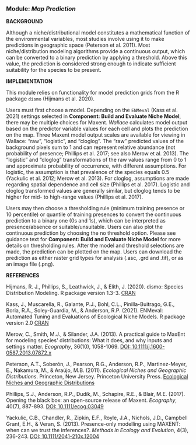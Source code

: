 ### **Module:** ***Map Prediction*** 

**BACKGROUND**  

Although a niche/distributional model constitutes a mathematical function of the environmental variables, most studies involve using it to make predictions in geographic space (Peterson et al. 2011). Most niche/distribution modeling algorithms provide a continuous output, which can be converted to a binary prediction by applying a threshold. Above this value, the prediction is considered strong enough to indicate sufficient suitability for the species to be present.

**IMPLEMENTATION** 

This module relies on functionality for model prediction grids from the R package `dismo` (Hijmans et al. 2020).

Users must first choose a model. Depending on the `ENMeval` (Kass et al. 2021) settings selected in **Component: Build and Evaluate Niche Model**, there may be multiple choices for Maxent. *Wallace* calculates model output based on the predictor variable values for each cell and plots the prediction on the map. Three Maxent model output scales are available for viewing in Wallace: “raw”, “logistic”, and “cloglog”. The “raw” predicted values of the background pixels sum to 1 and can represent relative abundance (not probability of presence; Phillips et al. 2017; see also Merow et al. 2013). The “logistic” and “cloglog” transformations of the raw values range from 0 to 1 and approximate probability of occurrence, with different assumptions. For logistic, the assumption is that prevalence of the species equals 0.5 (Yackulic et al. 2012; Merow et al. 2013). For cloglog, assumptions are made regarding spatial dependence and cell size (Phillips et al. 2017). Logistic and cloglog transformed values are generally similar, but cloglog tends to be higher for mid- to high-range values (Phillips et al. 2017).

Users may then choose a thresholding rule (minimum training presence or 10 percentile) or quantile of training presences to convert the continuous prediction to a binary one (0s and 1s), which can be interpreted as presence/absence or suitable/unsuitable. Users can also plot the continuous prediction by choosing the no threshold option.  Please see guidance text for **Component: Build and Evaluate Niche Model** for more details on thresholding rules. After the model and threshold selections are made, the prediction can be plotted on the map. Users can download the prediction as either raster grid types for analysis (.asc, .grd and .tif), or as an image file (.png).

**REFERENCES**

Hijmans, R. J., Phillips, S., Leathwick, J., & Elith, J. (2020). dismo: Species Distribution Modeling. R package version 1.3-3. <a href="https://CRAN.R-project.org/package=dismo" target="_blank">CRAN</a> 

Kass, J., Muscarella, R., Galante, P.J., Bohl, C.L., Pinilla-Buitrago, G.E., Boria, R.A., Soley-Guardia, M., & Anderson, R.P. (2021). ENMeval: Automated Tuning and Evaluations of Ecological Niche Models. R package version 2.0 <a href="https://CRAN.R-project.org/package=ENMeval" target="_blank">CRAN</a> 

Merow, C., Smith, M.J., & Silander, J.A. (2013). A practical guide to MaxEnt for modeling species' distributions: What it does, and why inputs and settings matter. *Ecography*, 36(10), 1058-1069. <a href="https://doi.org/10.1111/j.1600-0587.2013.07872.x" target="_blank">DOI: 10.1111/j.1600-0587.2013.07872.x</a>

Peterson, A.T., Soberón, J., Pearson, R.G., Anderson, R.P., Martinez-Meyer, E., Nakamura, M., & Araújo, M.B. (2011). *Ecological Niches and Geographic Distributions*. Princeton, New Jersey. Princeton University Press. <a href="https://press.princeton.edu/books/paperback/9780691136882/ecological-niches-and-geographic-distributions-mpb-49" target="_blank">Ecological Niches and Geographic Distributions</a> 

Phillips, S.J., Anderson, R.P., Dudík, M., Schapire, R.E., & Blair, M.E. (2017). Opening the black box: an open-source release of Maxent. *Ecography*, 40(7), 887-893. <a href="https://doi.org/10.1111/ecog.03049" target="_blank">DOI: 10.1111/ecog.03049</a>

Yackulic, C.B., Chandler, R., Zipkin, E.F., Royle, J.A., Nichols, J.D., Campbell Grant, E.H., & Veran, S. (2013). Presence-only modelling using MAXENT: when can we trust the inferences?. *Methods in Ecology and Evolution*, 4(3), 236-243. <a href="https://doi.org/10.1111/2041-210x.12004" target="_blank">DOI: 10.1111/2041-210x.12004</a>
